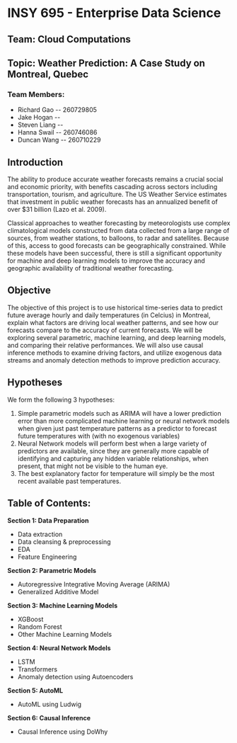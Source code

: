 # INSY 695 - Enterprise Data Science 
## Team: Cloud Computations
## Topic: Weather Prediction: A Case Study on Montreal, Quebec

### Team Members:
- Richard Gao -- 260729805
- Jake Hogan -- 
- Steven Liang -- 
- Hanna Swail -- 260746086
- Duncan Wang -- 260710229


## Introduction 


The ability to produce accurate weather forecasts remains a crucial social and economic priority, with benefits cascading across sectors including transportation, tourism, and agriculture. The US Weather Service estimates that investment in public weather forecasts has an annualized benefit of over $31 billion (Lazo et al. 2009).

Classical approaches to weather forecasting by meteorologists use complex climatological models constructed from data collected from a large range of sources, from weather stations, to balloons, to radar and satellites. Because of this, access to good forecasts can be geographically constrained. While these models have been successful, there is still a significant opportunity for machine and deep learning models to improve the accuracy and geographic availability of traditional weather forecasting. 

## Objective 

The objective of this project is to use historical time-series data to predict future average hourly and daily temperatures (in Celcius) in Montreal, explain what factors are driving local weather patterns, and see how our forecasts compare to the accuracy of current forecasts. We will be exploring several parametric, machine learning, and deep learning models, and comparing their relative performances. We will also use causal inference methods to examine driving factors, and utilize exogenous data streams and anomaly detection methods to improve prediction accuracy. 

## Hypotheses

We form the following 3 hypotheses:
1. Simple parametric models such as ARIMA will have a lower prediction error than more complicated machine learning or neural network models when given just past temperature patterns as a predictor to forecast future temperatures with (with no exogenous variables) 
2. Neural Network models will perform best when a large variety of predictors are available, since they are generally more capable of identifying and capturing any hidden variable relationships, when present, that might not be visible to the human eye.
2. The best explanatory factor for temperature will simply be the most recent available past temperatures.


## Table of Contents: 

**Section 1: Data Preparation**
- Data extraction 
- Data cleansing & preprocessing
- EDA
- Feature Engineering

**Section 2: Parametric Models**
- Autoregressive Integrative Moving Average (ARIMA) 
- Generalized Additive Model 

**Section 3: Machine Learning Models**
- XGBoost
- Random Forest
- Other Machine Learning Models
    
**Section 4: Neural Network Models**
- LSTM
- Transformers 
- Anomaly detection using Autoencoders 
    
**Section 5: AutoML**
- AutoML using Ludwig
    
**Section 6: Causal Inference** 
- Causal Inference using DoWhy

